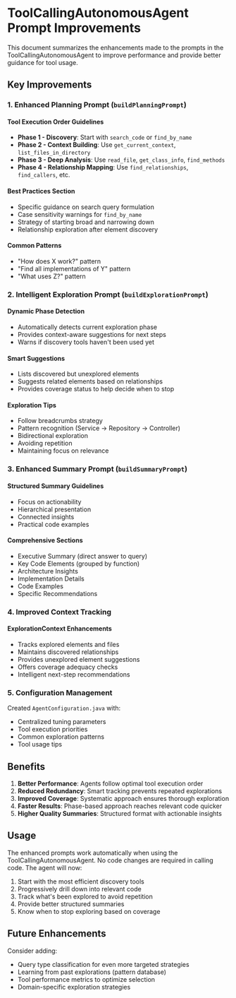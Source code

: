 # ToolCallingAutonomousAgent Prompt Improvements

This document summarizes the enhancements made to the prompts in the ToolCallingAutonomousAgent to improve performance and provide better guidance for tool usage.

## Key Improvements

### 1. Enhanced Planning Prompt (`buildPlanningPrompt`)

#### Tool Execution Order Guidelines
- **Phase 1 - Discovery**: Start with `search_code` or `find_by_name`
- **Phase 2 - Context Building**: Use `get_current_context`, `list_files_in_directory`
- **Phase 3 - Deep Analysis**: Use `read_file`, `get_class_info`, `find_methods`
- **Phase 4 - Relationship Mapping**: Use `find_relationships`, `find_callers`, etc.

#### Best Practices Section
- Specific guidance on search query formulation
- Case sensitivity warnings for `find_by_name`
- Strategy of starting broad and narrowing down
- Relationship exploration after element discovery

#### Common Patterns
- "How does X work?" pattern
- "Find all implementations of Y" pattern
- "What uses Z?" pattern

### 2. Intelligent Exploration Prompt (`buildExplorationPrompt`)

#### Dynamic Phase Detection
- Automatically detects current exploration phase
- Provides context-aware suggestions for next steps
- Warns if discovery tools haven't been used yet

#### Smart Suggestions
- Lists discovered but unexplored elements
- Suggests related elements based on relationships
- Provides coverage status to help decide when to stop

#### Exploration Tips
- Follow breadcrumbs strategy
- Pattern recognition (Service → Repository → Controller)
- Bidirectional exploration
- Avoiding repetition
- Maintaining focus on relevance

### 3. Enhanced Summary Prompt (`buildSummaryPrompt`)

#### Structured Summary Guidelines
- Focus on actionability
- Hierarchical presentation
- Connected insights
- Practical code examples

#### Comprehensive Sections
- Executive Summary (direct answer to query)
- Key Code Elements (grouped by function)
- Architecture Insights
- Implementation Details
- Code Examples
- Specific Recommendations

### 4. Improved Context Tracking

#### ExplorationContext Enhancements
- Tracks explored elements and files
- Maintains discovered relationships
- Provides unexplored element suggestions
- Offers coverage adequacy checks
- Intelligent next-step recommendations

### 5. Configuration Management

Created `AgentConfiguration.java` with:
- Centralized tuning parameters
- Tool execution priorities
- Common exploration patterns
- Tool usage tips

## Benefits

1. **Better Performance**: Agents follow optimal tool execution order
2. **Reduced Redundancy**: Smart tracking prevents repeated explorations
3. **Improved Coverage**: Systematic approach ensures thorough exploration
4. **Faster Results**: Phase-based approach reaches relevant code quicker
5. **Higher Quality Summaries**: Structured format with actionable insights

## Usage

The enhanced prompts work automatically when using the ToolCallingAutonomousAgent. No code changes are required in calling code. The agent will now:

1. Start with the most efficient discovery tools
2. Progressively drill down into relevant code
3. Track what's been explored to avoid repetition
4. Provide better structured summaries
5. Know when to stop exploring based on coverage

## Future Enhancements

Consider adding:
- Query type classification for even more targeted strategies
- Learning from past explorations (pattern database)
- Tool performance metrics to optimize selection
- Domain-specific exploration strategies
